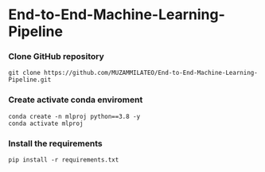 # End-to-End-Machine-Learning-Pipeline

### Clone GitHub repository
```
git clone https://github.com/MUZAMMILATEO/End-to-End-Machine-Learning-Pipeline.git
```

### Create activate conda enviroment
```
conda create -n mlproj python==3.8 -y
conda activate mlproj
```

###  Install the requirements
```
pip install -r requirements.txt
```